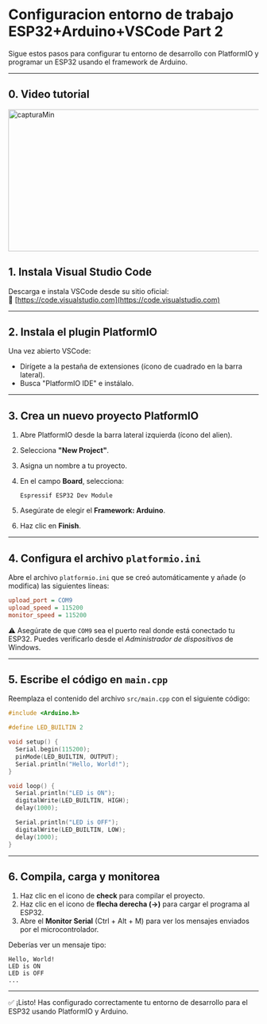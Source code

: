 # Configuracion entorno de trabajo ESP32+Arduino+VSCode Part 2

Sigue estos pasos para configurar tu entorno de desarrollo con PlatformIO y programar un ESP32 usando el framework de Arduino.

---
## 0. Video tutorial 
<a href="https://youtu.be/yCTqSrDmplU" target="_blank">
  <img src="https://github.com/user-attachments/assets/0f50aed8-1239-45bd-84bc-30879cc10f85" width="505" height="286" alt="capturaMin" />
</a>


## 1. Instala Visual Studio Code

Descarga e instala VSCode desde su sitio oficial:  
🔗 [https://code.visualstudio.com](https://code.visualstudio.com)

---

## 2. Instala el plugin PlatformIO

Una vez abierto VSCode:

- Dirígete a la pestaña de extensiones (ícono de cuadrado en la barra lateral).
- Busca "PlatformIO IDE" e instálalo.

---

## 3. Crea un nuevo proyecto PlatformIO

1. Abre PlatformIO desde la barra lateral izquierda (ícono del alien).
2. Selecciona **"New Project"**.
3. Asigna un nombre a tu proyecto.
4. En el campo **Board**, selecciona:

   ```
   Espressif ESP32 Dev Module
   ```

5. Asegúrate de elegir el **Framework: Arduino**.
6. Haz clic en **Finish**.

---

## 4. Configura el archivo `platformio.ini`

Abre el archivo `platformio.ini` que se creó automáticamente y añade (o modifica) las siguientes líneas:

```ini
upload_port = COM9
upload_speed = 115200
monitor_speed = 115200
```

⚠️ Asegúrate de que `COM9` sea el puerto real donde está conectado tu ESP32. Puedes verificarlo desde el *Administrador de dispositivos* de Windows.

---

## 5. Escribe el código en `main.cpp`

Reemplaza el contenido del archivo `src/main.cpp` con el siguiente código:

```cpp
#include <Arduino.h>

#define LED_BUILTIN 2

void setup() {
  Serial.begin(115200);
  pinMode(LED_BUILTIN, OUTPUT);
  Serial.println("Hello, World!");
}

void loop() {
  Serial.println("LED is ON");
  digitalWrite(LED_BUILTIN, HIGH);
  delay(1000);

  Serial.println("LED is OFF");
  digitalWrite(LED_BUILTIN, LOW);
  delay(1000);
}
```

---

## 6. Compila, carga y monitorea

1. Haz clic en el icono de **check** para compilar el proyecto.
2. Haz clic en el icono de **flecha derecha (→)** para cargar el programa al ESP32.
3. Abre el **Monitor Serial** (Ctrl + Alt + M) para ver los mensajes enviados por el microcontrolador.

Deberías ver un mensaje tipo:

```
Hello, World!
LED is ON
LED is OFF
...
```

---

✅ ¡Listo! Has configurado correctamente tu entorno de desarrollo para el ESP32 usando PlatformIO y Arduino.
